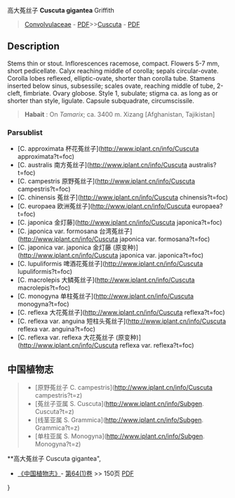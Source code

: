 高大菟丝子 **Cuscuta gigantea** Griffith

> [Convolvulaceae](http://www.iplant.cn/info/Convolvulaceae?t=foc) - [PDF](http://www.iplant.cn/foc/pdf/Convolvulaceae.pdf)>>[Cuscuta](http://www.iplant.cn/info/Cuscuta?t=foc) - [PDF](http://www.iplant.cn/foc/pdf/Cuscuta.pdf)

## Description

Stems thin or stout. Inflorescences racemose, compact. Flowers 5-7 mm, short pedicellate. Calyx reaching middle of corolla; sepals circular-ovate. Corolla lobes reflexed, elliptic-ovate, shorter than corolla tube. Stamens inserted below sinus, subsessile; scales ovate, reaching middle of tube, 2-cleft, fimbriate. Ovary globose. Style 1, subulate; stigma ca. as long as or shorter than style, ligulate. Capsule subquadrate, circumscissile.


> **Habait** : 
> On *Tamarix*; ca. 3400 m. Xizang [Afghanistan, Tajikistan]

### Parsublist

* [C.  approximata  杯花菟丝子](http://www.iplant.cn/info/Cuscuta approximata?t=foc)
* [C.  australis  南方菟丝子](http://www.iplant.cn/info/Cuscuta australis?t=foc)
* [C.  campestris  原野菟丝子](http://www.iplant.cn/info/Cuscuta campestris?t=foc)
* [C.  chinensis  菟丝子](http://www.iplant.cn/info/Cuscuta chinensis?t=foc)
* [C.  europaea  欧洲菟丝子](http://www.iplant.cn/info/Cuscuta europaea?t=foc)
* [C.  japonica  金灯藤](http://www.iplant.cn/info/Cuscuta japonica?t=foc)
* [C.  japonica var. formosana  台湾菟丝子](http://www.iplant.cn/info/Cuscuta japonica var. formosana?t=foc)
* [C.  japonica var. japonica  金灯藤 (原变种)](http://www.iplant.cn/info/Cuscuta japonica var. japonica?t=foc)
* [C.  lupuliformis  啤酒花菟丝子](http://www.iplant.cn/info/Cuscuta lupuliformis?t=foc)
* [C.  macrolepis  大鳞菟丝子](http://www.iplant.cn/info/Cuscuta macrolepis?t=foc)
* [C.  monogyna  单柱菟丝子](http://www.iplant.cn/info/Cuscuta monogyna?t=foc)
* [C.  reflexa  大花菟丝子](http://www.iplant.cn/info/Cuscuta reflexa?t=foc)
* [C.  reflexa var. anguina  短柱头菟丝子](http://www.iplant.cn/info/Cuscuta reflexa var. anguina?t=foc)
* [C.  reflexa var. reflexa  大花菟丝子 (原变种)](http://www.iplant.cn/info/Cuscuta reflexa var. reflexa?t=foc)


## 中国植物志

> * [原野菟丝子  C.  campestris](http://www.iplant.cn/info/Cuscuta campestris?t=z)
> * [菟丝子亚属  S.  Cuscuta](http://www.iplant.cn/info/Subgen. Cuscuta?t=z)
> * [线茎亚属  S.  Grammica](http://www.iplant.cn/info/Subgen. Grammica?t=z)
> * [单柱亚属  S.  Monogyna](http://www.iplant.cn/info/Subgen. Monogyna?t=z)


**高大菟丝子 Cuscuta gigantea",

* [《中国植物志》](http://www.iplant.cn/frps)- [第64(1)卷](http://www.iplant.cn/frps/vol/64(1)) >> 150页 [PDF](http://www.iplant.cn/frps/pdf/64(1)/150.pdf)


}